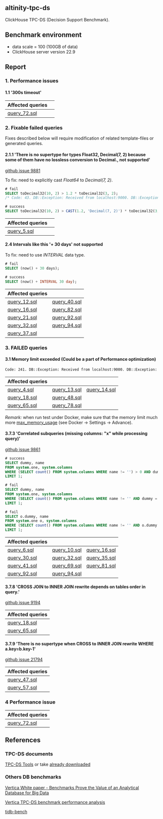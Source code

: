 ## altinity-tpc-ds
ClickHouse TPC-DS (Decision Support Benchmark).

## Benchmark environment
* data scale = 100 (100GB of data)
* ClickHouse server version 22.9

## Report

### 1. Performance issues

#### 1.1 '300s timeout'


| **Affected queries** ||
| --- | --- |
| [query_72.sql](/queries/query_72.sql) | 

### 2. Fixable failed queries

Fixes described below will require modification of related template-files or generated queries.

#### 2.1.1 'There is no supertype for types Float32, Decimal(7, 2) because some of them have no lossless conversion to Decimal., not supported'

[github issue 9881](https://github.com/ClickHouse/ClickHouse/issues/9881)

To fix: need to explicitly cast *Float64* to *Decimal(7, 2)*.

```sql
# fail
SELECT toDecimal32(10, 2) > 1.2 * toDecimal32(3, 2);
/* Code: 43. DB::Exception: Received from localhost:9000. DB::Exception: Illegal types Float64 and Decimal(9, 2) of arguments of function multiply. */

# success
SELECT toDecimal32(10, 2) > CAST(1.2, 'Decimal(7, 2)') * toDecimal32(3, 2);
```

| **Affected queries** ||
| --- | --- |
| [query_5.sql](/queries/query_5.sql) | 

#### 2.4 Intervals like this '+ 30 days' not supported

To fix: need to use *INTERVAL* data type.

```sql
# fail
SELECT (now() + 30 days);

# success
SELECT (now() + INTERVAL 30 day);
```

| **Affected queries** ||
| --- | --- |
| [query_12.sql](/queries/query_12.sql) | [query_40.sql](/queries/query_40.sql) |
| [query_16.sql](/queries/query_16.sql) | [query_82.sql](/queries/query_82.sql) |
| [query_21.sql](/queries/query_21.sql) | [query_92.sql](/queries/query_92.sql) |
| [query_32.sql](/queries/query_32.sql) | [query_94.sql](/queries/query_94.sql) |
| [query_37.sql](/queries/query_37.sql) | |


### 3. FAILED queries

#### 3.1 Memory limit exceeded (Could be a part of Performance optimization)

```bash
Code: 241. DB::Exception: Received from localhost:9000. DB::Exception: Memory limit (for query) exceeded: would use 9.34 GiB (attempt to allocate chunk of 67108864 bytes), maximum: 9.31 GiB.
```
 
| **Affected queries** | | |
| --- | --- | --- |
| [query_4.sql](/queries/query_4.sql) | [query_13.sql](/queries/query_13.sql) | [query_14.sql](/queries/query_14.sql) |
| [query_18.sql](/queries/query_18.sql) | [query_48.sql](/queries/query_48.sql) ||
| [query_65.sql](/queries/query_65.sql) | [query_78.sql](/queries/query_78.sql) ||

*Remark:* when run test under Docker, make sure that the memory limit much more [max_memory_usage](https://clickhouse.tech/docs/en/operations/settings/query_complexity/#settings_max_memory_usage) (see Docker -> Settings -> Advance).


#### 3.7.3 'Correlated subqueries (missing columns: "x" while processing query)'

[github issue 9861](https://github.com/ClickHouse/ClickHouse/issues/9861)

```sql
# success
SELECT dummy, name
FROM system.one, system.columns
WHERE (SELECT count() FROM system.columns WHERE name != '') > 0 AND dummy = 0
LIMIT 1;

# fail
SELECT dummy, name
FROM system.one, system.columns
WHERE (SELECT count() FROM system.columns WHERE name != '' AND dummy = 0) > 0
LIMIT 1;

# fail
SELECT o.dummy, name
FROM system.one o, system.columns
WHERE (SELECT count() FROM system.columns WHERE name != '' AND o.dummy = 0) > 0
LIMIT 1;
```

| **Affected queries** |||
| --- | --- | --- |
| [query_6.sql](/queries/query_6.sql) | [query_10.sql](/queries/query_10.sql) | [query_16.sql](/queries/query_16.sql) |
| [query_30.sql](/queries/query_30.sql) | [query_32.sql](/queries/query_32.sql) | [query_35.sql](/queries/query_35.sql) |
| [query_41.sql](/queries/query_41.sql) | [query_69.sql](/queries/query_69.sql) | [query_81.sql](/queries/query_81.sql) |
| [query_92.sql](/queries/query_92.sql) | [query_94.sql](/queries/query_94.sql) | |


#### 3.7.8 'CROSS JOIN to INNER JOIN rewrite depends on tables order in query.'

[github issue 9194](https://github.com/ClickHouse/ClickHouse/issues/9194)

| **Affected queries** |
| --- |
| [query_18.sql](/queries/query_18.sql) |
| [query_65.sql](/queries/query_65.sql) |


#### 3.7.9 'There is no supertype when CROSS to INNER JOIN rewrite WHERE a.key=b.key-1'

[github issue 21794](https://github.com/ClickHouse/ClickHouse/issues/21794)

| **Affected queries** |
| --- |
| [query_47.sql](/queries/query_47.sql) |
| [query_57.sql](/queries/query_57.sql) |


### 4 Performance issue

| **Affected queries** |
| --- |
| [query_72.sql](/queries/query_72.sql) |


## References

### TPC-DS documents

[TPC-DS Tools](http://www.tpc.org/tpc_documents_current_versions/current_specifications5.asp) or take [already downloaded](/assets/9b0e0c62-e2be-4183-9a51-de7de896b71d-tpc-ds-tool.zip)

### Others DB benchmarks

[Vertica White paper - Benchmarks Prove the Value of an Analytical Database for Big Data](https://www.vertica.com/wp-content/uploads/2017/01/Benchmarks-Prove-the-Value-of-an-Analytical-Database-for-Big-Data.pdf)

[Vertica TPC-DS benchmark performance analysis](http://bicortex.com/vertica-mpp-database-overview-and-tpc-ds-benchmark-performance-analysis-part-3/)

[tidb-bench](https://github.com/pingcap/tidb-bench)
